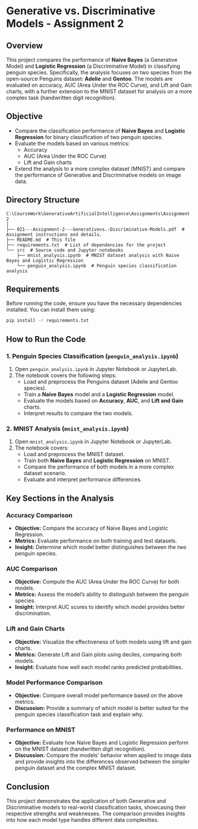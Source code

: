 # Generative vs. Discriminative Models - Assignment 2

## Overview

This project compares the performance of **Naive Bayes** (a Generative Model) and **Logistic Regression** (a Discriminative Model) in classifying penguin species. Specifically, the analysis focuses on two species from the open-source Penguins dataset: **Adelie** and **Gentoo**. The models are evaluated on accuracy, AUC (Area Under the ROC Curve), and Lift and Gain charts, with a further extension to the MNIST dataset for analysis on a more complex task (handwritten digit recognition).

## Objective

- Compare the classification performance of **Naive Bayes** and **Logistic Regression** for binary classification of two penguin species.
- Evaluate the models based on various metrics:
  - Accuracy
  - AUC (Area Under the ROC Curve)
  - Lift and Gain charts
- Extend the analysis to a more complex dataset (MNIST) and compare the performance of Generative and Discriminative models on image data.

## Directory Structure

```plaintext
C:\CourseWork\GenerativeArtificialIntelligence\Assignments\Assignment 2
│
├── 021---Assignment-2---Generativevs.-Discriminative-Models.pdf  # Assignment instructions and details.
├── README.md  # This file
├── requirements.txt  # List of dependencies for the project
└── src  # Source code and Jupyter notebooks
    ├── mnist_analysis.ipynb  # MNIST dataset analysis with Naive Bayes and Logistic Regression
    └── penguin_analysis.ipynb  # Penguin species classification analysis
```

## Requirements

Before running the code, ensure you have the necessary dependencies installed. You can install them using:

```bash
pip install -r requirements.txt
```

## How to Run the Code

### 1. Penguin Species Classification (`penguin_analysis.ipynb`)

1. Open `penguin_analysis.ipynb` in Jupyter Notebook or JupyterLab.
2. The notebook covers the following steps:
   - Load and preprocess the Penguins dataset (Adelie and Gentoo species).
   - Train a **Naive Bayes** model and a **Logistic Regression** model.
   - Evaluate the models based on **Accuracy**, **AUC**, and **Lift and Gain** charts.
   - Interpret results to compare the two models.

### 2. MNIST Analysis (`mnist_analysis.ipynb`)

1. Open `mnist_analysis.ipynb` in Jupyter Notebook or JupyterLab.
2. The notebook covers:
   - Load and preprocess the MNIST dataset.
   - Train both **Naive Bayes** and **Logistic Regression** on MNIST.
   - Compare the performance of both models in a more complex dataset scenario.
   - Evaluate and interpret performance differences.

## Key Sections in the Analysis

### Accuracy Comparison

- **Objective:** Compare the accuracy of Naive Bayes and Logistic Regression.
- **Metrics:** Evaluate performance on both training and test datasets.
- **Insight:** Determine which model better distinguishes between the two penguin species.

### AUC Comparison

- **Objective:** Compute the AUC (Area Under the ROC Curve) for both models.
- **Metrics:** Assess the model’s ability to distinguish between the penguin species.
- **Insight:** Interpret AUC scores to identify which model provides better discrimination.

### Lift and Gain Charts

- **Objective:** Visualize the effectiveness of both models using lift and gain charts.
- **Metrics:** Generate Lift and Gain plots using deciles, comparing both models.
- **Insight:** Evaluate how well each model ranks predicted probabilities.

### Model Performance Comparison

- **Objective:** Compare overall model performance based on the above metrics.
- **Discussion:** Provide a summary of which model is better suited for the penguin species classification task and explain why.

### Performance on MNIST

- **Objective:** Evaluate how Naive Bayes and Logistic Regression perform on the MNIST dataset (handwritten digit recognition).
- **Discussion:** Compare the models' behavior when applied to image data and provide insights into the differences observed between the simpler penguin dataset and the complex MNIST dataset.

## Conclusion

This project demonstrates the application of both Generative and Discriminative models to real-world classification tasks, showcasing their respective strengths and weaknesses. The comparison provides insights into how each model type handles different data complexities.
